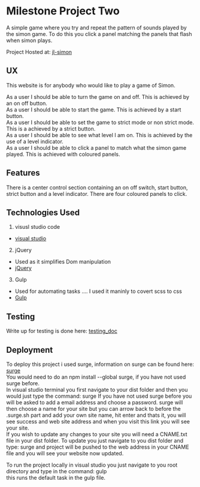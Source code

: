 # Milestone Project Two


A simple game where you try and repeat the pattern of sounds played by the simon game. To do this you click a panel matching the panels that flash when simon plays.  

 Project Hosted at: [jl-simon](https://jl-simon.surge.sh)

## UX

This website is for anybody who would like to play a game of Simon.

As a user I should be able to turn the game on and off. This is achieved by an on off button.  
As a user I should be able to start the game. This is achieved by a start button.  
As a user I should be able to set the game to strict mode or non strict mode. This is a achieved by a strict button.  
As a user I should be able to see what level I am on. This is achieved by the use of a level indicator.  
As a user I should be able to click a panel to match what the simon game played. This is achieved with coloured panels.  

## Features

There is a center control section containing an on off switch, start button, strict button and a level indicator.
There are four coloured panels to click.

## Technologies Used

1. visusl studio code 
 - [visual studio]('https://visualstudio.microsoft.com/free-developer-offers/')
2. jQuery
 - Used as it simplifies Dom manipulation
 - [jQuery](https://api.jquery.com/)
3. Gulp
 - Used for automating tasks .... I used it maninly to covert scss to css
 - [Gulp](https://gulpjs.com/)

## Testing

Write up for testing is done here: [testing_doc](./testing_doc.md)

## Deployment

To deploy this project i used surge, information on surge can be found here: [surge](https://surge.sh/)  
You would need to do an npm install --global surge, if you have not used surge before.  
In visual studio terminal you first navigate to your dist folder and then you would just type the command: surge
If you have not used surge before you will be asked to add a email address and choose a password. surge will then 
choose a name for your site but you can arrow back to before the .surge.sh part and add your own site name, hit enter
and thats it, you will see success and web site address and when you visit this link you will see your site.  
If you wish to update any changes to your site you will need a CNAME.txt file in your dist folder. To update you just
navigate to you dist folder and type: surge and project will be pushed to the web address in your CNAME file and you 
will see your website now updated.  

To run the project locally in visual studio you just navigate to you root directory and type in the command: gulp  
this runs the default task in the gulp file.


